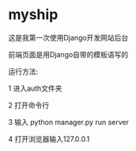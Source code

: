 # myship

这是我第一次使用Django开发网站后台

前端页面是用Django自带的模板语写的

运行方法:

1 进入auth文件夹

2 打开命令行

3 输入 python manager.py run server

4 打开浏览器输入127.0.0.1

